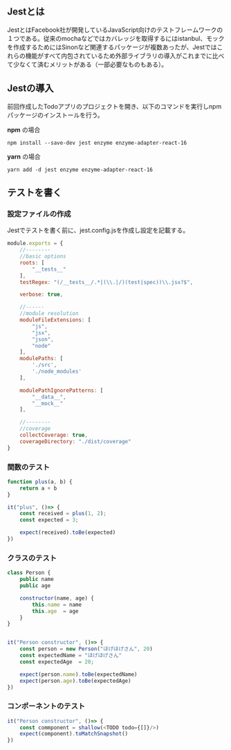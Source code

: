 ## Jestとは
JestとはFacebook社が開発しているJavaScript向けのテストフレームワークの１つである。従来のmochaなどではカバレッジを取得するにはistanbul、モックを作成するためにはSinonなど関連するパッケージが複数あったが、Jestではこれらの機能がすべて内包されているため外部ライブラリの導入がこれまでに比べて少なくて済むメリットがある（一部必要なものもある）。

## Jestの導入
前回作成したTodoアプリのプロジェクトを開き、以下のコマンドを実行しnpm パッケージのインストールを行う。

__npm__ の場合

```
npm install --save-dev jest enzyme enzyme-adapter-react-16
```

__yarn__ の場合
```
yarn add -d jest enzyme enzyme-adapter-react-16
```

<!-- pagebreak -->

## テストを書く
### 設定ファイルの作成
Jestでテストを書く前に、jest.config.jsを作成し設定を記載する。

```javascript
module.exports = {
	//--------
	//basic options
	roots: [
		"__tests__"
	],
	testRegex: "(/__tests__/.*|(\\.|/)(test|spec))\\.jsx?$",

	verbose: true,

	//------
	//module resolution
	moduleFileExtensions: [
		"js",
		"jsx",
		"json",
		"node"
	],
	modulePaths: [
		'./src',
		'./node_modules'
	],

	modulePathIgnorePatterns: [
		"__data__",
		"__mock__"
	],

	//--------
	//coverage
	collectCoverage: true,
	coverageDirectory: "./dist/coverage"
}
```

<!-- pagebreak -->

### 関数のテスト

```javascript
function plus(a, b) {
    return a + b
}

it("plus", ()=> {
    const received = plus(1, 2);
    const expected = 3;

    expect(received).toBe(expected)
})

```

### クラスのテスト

```javascript
class Person {
    public name
    public age

    constructor(name, age) {
        this.name = name
        this.age  = age
    }
}


it("Person constructor", ()=> {
    const person = new Person("ほげほげさん", 20)
    const expectedName = "ほげほげさん"
    const expectedAge  = 20;

    expect(person.name).toBe(expectedName)
    expect(person.age).toBe(expectedAge)
})

```

### コンポーネントのテスト
```javascript
it("Person constructor", ()=> {
    const commponent = shallow(<TODO todo={[]}/>)
    expect(component).toMatchSnapshot()
})
```
